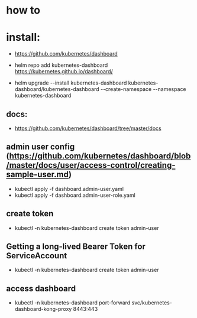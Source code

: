 # how to 

# install:
- https://github.com/kubernetes/dashboard

- helm repo add kubernetes-dashboard https://kubernetes.github.io/dashboard/
- helm upgrade --install kubernetes-dashboard kubernetes-dashboard/kubernetes-dashboard --create-namespace --namespace kubernetes-dashboard

## docs:
- https://github.com/kubernetes/dashboard/tree/master/docs

##  admin user config (https://github.com/kubernetes/dashboard/blob/master/docs/user/access-control/creating-sample-user.md)
* kubectl apply -f dashboard.admin-user.yaml
* kubectl apply -f dashboard.admin-user-role.yaml


## create token
- kubectl -n kubernetes-dashboard create token admin-user

## Getting a long-lived Bearer Token for ServiceAccount
- kubectl -n kubernetes-dashboard create token admin-user

## access dashboard
- kubectl -n kubernetes-dashboard port-forward svc/kubernetes-dashboard-kong-proxy 8443:443